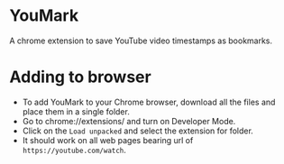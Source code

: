# YouMark
A chrome extension to save YouTube video timestamps as bookmarks.
# Adding to browser
- To add YouMark to your Chrome browser, download all the files and place them in a single folder.
- Go to chrome://extensions/ and turn on Developer Mode.
- Click on the ```Load unpacked``` and select the extension for folder.
- It should work on all web pages bearing url of ```https://youtube.com/watch```.

